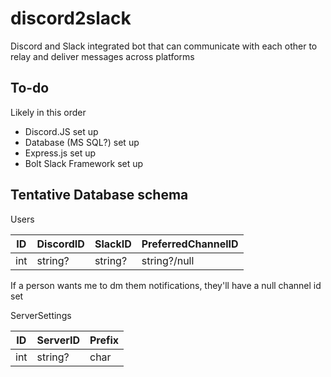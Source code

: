 # discord2slack
Discord and Slack integrated bot that can communicate with each other to relay and deliver messages across platforms

## To-do
Likely in this order
- Discord.JS set up
- Database (MS SQL?) set up
- Express.js set up
- Bolt Slack Framework set up

## Tentative Database schema 

Users

| ID | DiscordID | SlackID | PreferredChannelID |
|----|-----------|---------|--------------------|
| int| string?   |  string?| string?/null       | 

If a person wants me to dm them notifications, they'll have a null channel id set 


ServerSettings

| ID | ServerID  | Prefix  |
|----|-----------|---------|
| int| string?   |  char   |

